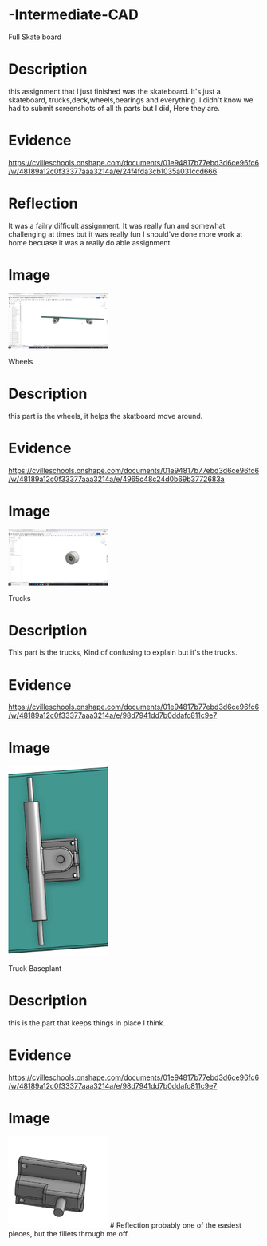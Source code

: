 # -Intermediate-CAD
Full Skate board
# Description
this assignment that I just finished was the skateboard. It's just a skateboard, trucks,deck,wheels,bearings and everything.
I didn't know we had to submit screenshots of all th parts but I did, Here they are.
# Evidence 
https://cvilleschools.onshape.com/documents/01e94817b77ebd3d6ce96fc6/w/48189a12c0f33377aaa3214a/e/24f4fda3cb1035a031ccd666
# Reflection
It was a failry difficult assignment. It was really fun and somewhat challenging at times but it was really fun I should've done more work at home becuase it was a really do able assignment.

# Image 
<img src="images/Skateboard.png" alt="motaharu" width="200">

Wheels 
# Description
this part is the wheels, it helps the skatboard move around.

# Evidence
https://cvilleschools.onshape.com/documents/01e94817b77ebd3d6ce96fc6/w/48189a12c0f33377aaa3214a/e/4965c48c24d0b69b3772683a
# Image
<img src="images/Wheel.png" alt="motaharu" width="200">

Trucks
# Description
This part is the trucks, Kind of confusing to explain but it's the trucks.

# Evidence
https://cvilleschools.onshape.com/documents/01e94817b77ebd3d6ce96fc6/w/48189a12c0f33377aaa3214a/e/98d7941dd7b0ddafc811c9e7

# Image
<img src="images/Truck.png" alt="motaharu" width="200">

Truck Baseplant
# Description
this is the part that keeps things in place I think.
# Evidence
https://cvilleschools.onshape.com/documents/01e94817b77ebd3d6ce96fc6/w/48189a12c0f33377aaa3214a/e/98d7941dd7b0ddafc811c9e7

# Image
<img src="images/Baseplant.png" alt="motaharu" width="200">
# Reflection
probably one of the easiest pieces, but the fillets through me off.
